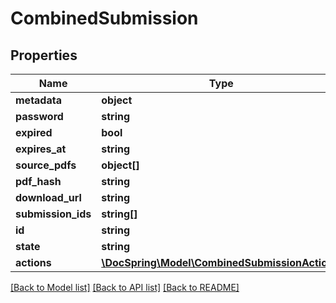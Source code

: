 # CombinedSubmission

## Properties
Name | Type | Description | Notes
------------ | ------------- | ------------- | -------------
**metadata** | **object** |  | [optional] 
**password** | **string** |  | [optional] 
**expired** | **bool** |  | [optional] 
**expires_at** | **string** |  | [optional] 
**source_pdfs** | **object[]** |  | [optional] 
**pdf_hash** | **string** |  | [optional] 
**download_url** | **string** |  | [optional] 
**submission_ids** | **string[]** |  | [optional] 
**id** | **string** |  | [optional] 
**state** | **string** |  | [optional] 
**actions** | [**\DocSpring\Model\CombinedSubmissionAction[]**](CombinedSubmissionAction.md) |  | [optional] 

[[Back to Model list]](../README.md#documentation-for-models) [[Back to API list]](../README.md#documentation-for-api-endpoints) [[Back to README]](../README.md)


